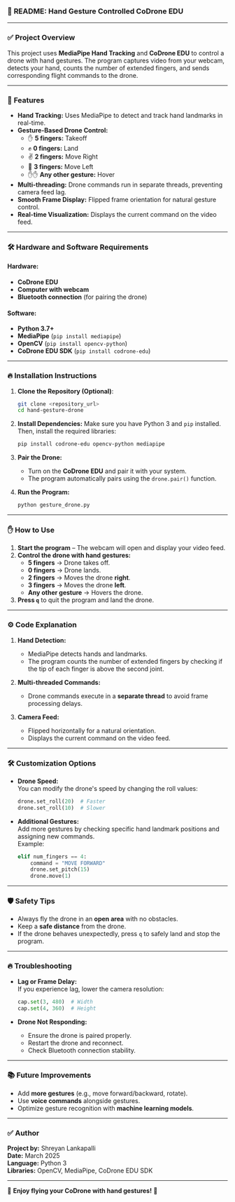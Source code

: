 ### 📄 **README: Hand Gesture Controlled CoDrone EDU**

---

### ✅ **Project Overview**
This project uses **MediaPipe Hand Tracking** and **CoDrone EDU** to control a drone with hand gestures. The program captures video from your webcam, detects your hand, counts the number of extended fingers, and sends corresponding flight commands to the drone. 

---

### 🚀 **Features**
- **Hand Tracking:** Uses MediaPipe to detect and track hand landmarks in real-time.
- **Gesture-Based Drone Control:**
    - ✋ **5 fingers:** Takeoff  
    - ✊ **0 fingers:** Land  
    - ✌️ **2 fingers:** Move Right  
    - 🤟 **3 fingers:** Move Left  
    - ✋✋ **Any other gesture:** Hover  
- **Multi-threading:** Drone commands run in separate threads, preventing camera feed lag.  
- **Smooth Frame Display:** Flipped frame orientation for natural gesture control.  
- **Real-time Visualization:** Displays the current command on the video feed.  

---

### 🛠️ **Hardware and Software Requirements**
#### **Hardware:**
- **CoDrone EDU**  
- **Computer with webcam**  
- **Bluetooth connection** (for pairing the drone)  

#### **Software:**
- **Python 3.7+**
- **MediaPipe** (`pip install mediapipe`)  
- **OpenCV** (`pip install opencv-python`)  
- **CoDrone EDU SDK** (`pip install codrone-edu`)  

---

### 🔥 **Installation Instructions**

1. **Clone the Repository (Optional)**:
   ```bash
   git clone <repository_url>
   cd hand-gesture-drone
   ```

2. **Install Dependencies:**
   Make sure you have Python 3 and `pip` installed. Then, install the required libraries:
   ```bash
   pip install codrone-edu opencv-python mediapipe
   ```

3. **Pair the Drone:**
   - Turn on the **CoDrone EDU** and pair it with your system.
   - The program automatically pairs using the `drone.pair()` function.

4. **Run the Program:**
   ```bash
   python gesture_drone.py
   ```

---

### ✋ **How to Use**
1. **Start the program** – The webcam will open and display your video feed.
2. **Control the drone with hand gestures:**
   - **5 fingers** → Drone takes off.  
   - **0 fingers** → Drone lands.  
   - **2 fingers** → Moves the drone **right**.  
   - **3 fingers** → Moves the drone **left**.  
   - **Any other gesture** → Hovers the drone.  
3. **Press `q`** to quit the program and land the drone.

---

### ⚙️ **Code Explanation**
1. **Hand Detection:**  
   - MediaPipe detects hands and landmarks.  
   - The program counts the number of extended fingers by checking if the tip of each finger is above the second joint.

2. **Multi-threaded Commands:**  
   - Drone commands execute in a **separate thread** to avoid frame processing delays.

3. **Camera Feed:**  
   - Flipped horizontally for a natural orientation.  
   - Displays the current command on the video feed.

---

### 🛠️ **Customization Options**
- **Drone Speed:**  
   You can modify the drone's speed by changing the roll values:  
   ```python
   drone.set_roll(20)  # Faster  
   drone.set_roll(10)  # Slower  
   ```

- **Additional Gestures:**  
   Add more gestures by checking specific hand landmark positions and assigning new commands.  
   Example:
   ```python
   elif num_fingers == 4:
       command = "MOVE FORWARD"
       drone.set_pitch(15) 
       drone.move(1)
   ```

---

### 🛡️ **Safety Tips**
- Always fly the drone in an **open area** with no obstacles.  
- Keep a **safe distance** from the drone.  
- If the drone behaves unexpectedly, press `q` to safely land and stop the program.  

---

### 🔥 **Troubleshooting**
- **Lag or Frame Delay:**  
   If you experience lag, lower the camera resolution:  
   ```python
   cap.set(3, 480)  # Width  
   cap.set(4, 360)  # Height  
   ```

- **Drone Not Responding:**  
   - Ensure the drone is paired properly.  
   - Restart the drone and reconnect.  
   - Check Bluetooth connection stability.  

---

### 📚 **Future Improvements**
- Add **more gestures** (e.g., move forward/backward, rotate).
- Use **voice commands** alongside gestures.
- Optimize gesture recognition with **machine learning models**.

---

### ✅ **Author**
**Project by:** Shreyan Lankapalli  
**Date:** March 2025  
**Language:** Python 3  
**Libraries:** OpenCV, MediaPipe, CoDrone EDU SDK  

---

🎯 **Enjoy flying your CoDrone with hand gestures!** 🚀
